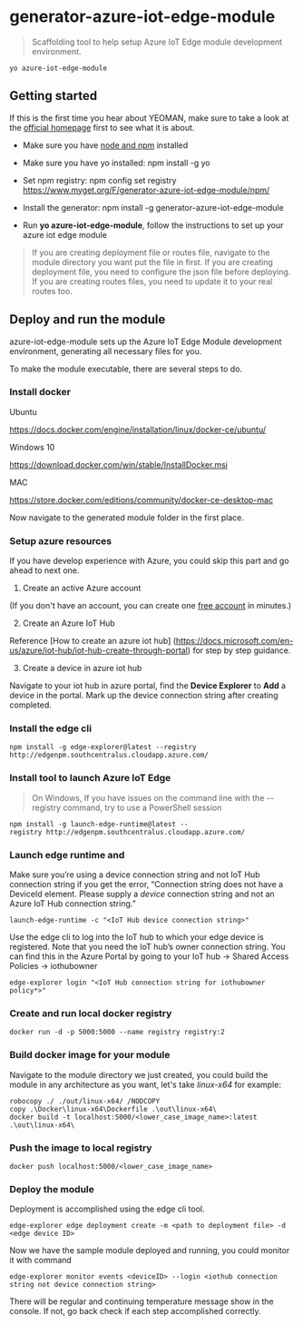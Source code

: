 # generator-azure-iot-edge-module

> Scaffolding tool to help setup Azure IoT Edge module development environment.

```
yo azure-iot-edge-module
```

## Getting started

If this is the first time you hear about YEOMAN, make sure to take a look at the [official homepage](http://yeoman.io/) first to see what it is about.

- Make sure you have [node and npm](https://nodejs.org/en/download/ ) installed

- Make sure you have yo installed: npm install -g yo

- Set npm registry: npm config set registry https://www.myget.org/F/generator-azure-iot-edge-module/npm/

- Install the generator: npm install -g generator-azure-iot-edge-module

- Run **yo azure-iot-edge-module**, follow the instructions to set up your azure iot edge module

> If you are creating deployment file or routes file, navigate to the module directory you want put the file in first.
> If you are creating deployment file, you need to configure the json file before deploying.
> If you are creating routes files, you need to update it to your real routes too.

## Deploy and run the module

azure-iot-edge-module sets up the Azure IoT Edge Module development environment, generating all necessary files for you.

To make the module executable, there are several steps to do.

### Install docker
Ubuntu

https://docs.docker.com/engine/installation/linux/docker-ce/ubuntu/

Windows 10

https://download.docker.com/win/stable/InstallDocker.msi

MAC

https://store.docker.com/editions/community/docker-ce-desktop-mac

Now navigate to the generated module folder in the first place.

### Setup azure resources

If you have develop experience with Azure, you could skip this part and go ahead to next one.

1. Create an active Azure account

(If you don't have an account, you can create one [free account](http://azure.microsoft.com/pricing/free-trial/) in minutes.)

2. Create an Azure IoT Hub

Reference [How to create an azure iot hub] (https://docs.microsoft.com/en-us/azure/iot-hub/iot-hub-create-through-portal) for step by step guidance.

3. Create a device in azure iot hub

Navigate to your iot hub in azure portal, find the **Device Explorer** to **Add** a device in the portal.
Mark up the device connection string after creating completed.

### Install the edge cli

```
npm install -g edge-explorer@latest --registry http://edgenpm.southcentralus.cloudapp.azure.com/
```
### Install tool to launch Azure IoT Edge

> On Windows, If you have issues on the command line with the --registry command, try to use a PowerShell session

```
npm install -g launch-edge-runtime@latest --registry http://edgenpm.southcentralus.cloudapp.azure.com/
```

### Launch edge runtime and 

Make sure you’re using a device connection string and not IoT Hub connection string if you get the error, “Connection string does not have a DeviceId element. Please supply a *device* connection string and not an Azure IoT Hub connection string.”

```
launch-edge-runtime -c "<IoT Hub device connection string>"
```

Use the edge cli to log into the IoT hub to which your edge device is registered. Note that you need the IoT hub’s owner connection string. You can find this in the Azure Portal by going to your IoT hub -> Shared Access Policies -> iothubowner

```
edge-explorer login "<IoT Hub connection string for iothubowner policy*>"
```

### Create and run local docker registry

```
docker run -d -p 5000:5000 --name registry registry:2
```

### Build docker image for your module

Navigate to the module directory we just created, you could build the module in any architecture as you want, let's take *linux-x64* for example:

```
robocopy ./ ./out/linux-x64/ /NODCOPY
copy .\Docker\linux-x64\Dockerfile .\out\linux-x64\
docker build -t localhost:5000/<lower_case_image_name>:latest .\out\linux-x64\
```

### Push the image to local registry

```
docker push localhost:5000/<lower_case_image_name>
```

### Deploy the module

Deployment is accomplished using the edge cli tool.

```
edge-explorer edge deployment create -m <path to deployment file> -d <edge device ID>
```

Now we have the sample module deployed and running, you could monitor it with command 

```
edge-explorer monitor events <deviceID> --login <iothub connection string not device connection string>
```

There will be regular and continuing temperature message show in the console. If not, go back check if each step accomplished correctly.